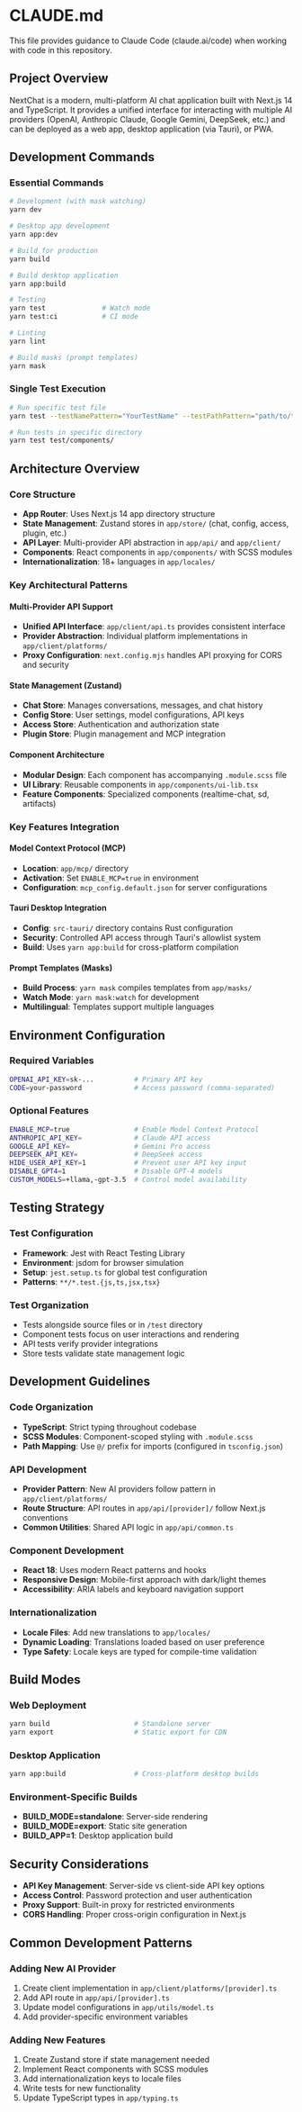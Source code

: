 # CLAUDE.md

This file provides guidance to Claude Code (claude.ai/code) when working with code in this repository.

## Project Overview

NextChat is a modern, multi-platform AI chat application built with Next.js 14 and TypeScript. It provides a unified interface for interacting with multiple AI providers (OpenAI, Anthropic Claude, Google Gemini, DeepSeek, etc.) and can be deployed as a web app, desktop application (via Tauri), or PWA.

## Development Commands

### Essential Commands
```bash
# Development (with mask watching)
yarn dev

# Desktop app development
yarn app:dev

# Build for production
yarn build

# Build desktop application
yarn app:build

# Testing
yarn test              # Watch mode
yarn test:ci           # CI mode

# Linting
yarn lint

# Build masks (prompt templates)
yarn mask
```

### Single Test Execution
```bash
# Run specific test file
yarn test --testNamePattern="YourTestName" --testPathPattern="path/to/test"

# Run tests in specific directory
yarn test test/components/
```

## Architecture Overview

### Core Structure
- **App Router**: Uses Next.js 14 app directory structure
- **State Management**: Zustand stores in `app/store/` (chat, config, access, plugin, etc.)
- **API Layer**: Multi-provider API abstraction in `app/api/` and `app/client/`
- **Components**: React components in `app/components/` with SCSS modules
- **Internationalization**: 18+ languages in `app/locales/`

### Key Architectural Patterns

#### Multi-Provider API Support
- **Unified API Interface**: `app/client/api.ts` provides consistent interface
- **Provider Abstraction**: Individual platform implementations in `app/client/platforms/`
- **Proxy Configuration**: `next.config.mjs` handles API proxying for CORS and security

#### State Management (Zustand)
- **Chat Store**: Manages conversations, messages, and chat history
- **Config Store**: User settings, model configurations, API keys
- **Access Store**: Authentication and authorization state
- **Plugin Store**: Plugin management and MCP integration

#### Component Architecture
- **Modular Design**: Each component has accompanying `.module.scss` file
- **UI Library**: Reusable components in `app/components/ui-lib.tsx`
- **Feature Components**: Specialized components (realtime-chat, sd, artifacts)

### Key Features Integration

#### Model Context Protocol (MCP)
- **Location**: `app/mcp/` directory
- **Activation**: Set `ENABLE_MCP=true` in environment
- **Configuration**: `mcp_config.default.json` for server configurations

#### Tauri Desktop Integration
- **Config**: `src-tauri/` directory contains Rust configuration
- **Security**: Controlled API access through Tauri's allowlist system
- **Build**: Uses `yarn app:build` for cross-platform compilation

#### Prompt Templates (Masks)
- **Build Process**: `yarn mask` compiles templates from `app/masks/`
- **Watch Mode**: `yarn mask:watch` for development
- **Multilingual**: Templates support multiple languages

## Environment Configuration

### Required Variables
```bash
OPENAI_API_KEY=sk-...          # Primary API key
CODE=your-password             # Access password (comma-separated)
```

### Optional Features
```bash
ENABLE_MCP=true                # Enable Model Context Protocol
ANTHROPIC_API_KEY=             # Claude API access
GOOGLE_API_KEY=                # Gemini Pro access
DEEPSEEK_API_KEY=              # DeepSeek access
HIDE_USER_API_KEY=1            # Prevent user API key input
DISABLE_GPT4=1                 # Disable GPT-4 models
CUSTOM_MODELS=+llama,-gpt-3.5  # Control model availability
```

## Testing Strategy

### Test Configuration
- **Framework**: Jest with React Testing Library
- **Environment**: jsdom for browser simulation
- **Setup**: `jest.setup.ts` for global test configuration
- **Patterns**: `**/*.test.{js,ts,jsx,tsx}`

### Test Organization
- Tests alongside source files or in `/test` directory
- Component tests focus on user interactions and rendering
- API tests verify provider integrations
- Store tests validate state management logic

## Development Guidelines

### Code Organization
- **TypeScript**: Strict typing throughout codebase
- **SCSS Modules**: Component-scoped styling with `.module.scss`
- **Path Mapping**: Use `@/` prefix for imports (configured in `tsconfig.json`)

### API Development
- **Provider Pattern**: New AI providers follow pattern in `app/client/platforms/`
- **Route Structure**: API routes in `app/api/[provider]/` follow Next.js conventions
- **Common Utilities**: Shared API logic in `app/api/common.ts`

### Component Development
- **React 18**: Uses modern React patterns and hooks
- **Responsive Design**: Mobile-first approach with dark/light themes
- **Accessibility**: ARIA labels and keyboard navigation support

### Internationalization
- **Locale Files**: Add new translations to `app/locales/`
- **Dynamic Loading**: Translations loaded based on user preference
- **Type Safety**: Locale keys are typed for compile-time validation

## Build Modes

### Web Deployment
```bash
yarn build                     # Standalone server
yarn export                    # Static export for CDN
```

### Desktop Application
```bash
yarn app:build                 # Cross-platform desktop builds
```

### Environment-Specific Builds
- **BUILD_MODE=standalone**: Server-side rendering
- **BUILD_MODE=export**: Static site generation
- **BUILD_APP=1**: Desktop application build

## Security Considerations

- **API Key Management**: Server-side vs client-side API key options
- **Access Control**: Password protection and user authentication
- **Proxy Support**: Built-in proxy for restricted environments
- **CORS Handling**: Proper cross-origin configuration in Next.js

## Common Development Patterns

### Adding New AI Provider
1. Create client implementation in `app/client/platforms/[provider].ts`
2. Add API route in `app/api/[provider].ts`
3. Update model configurations in `app/utils/model.ts`
4. Add provider-specific environment variables

### Adding New Features
1. Create Zustand store if state management needed
2. Implement React components with SCSS modules
3. Add internationalization keys to locale files
4. Write tests for new functionality
5. Update TypeScript types in `app/typing.ts`